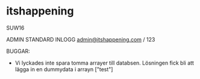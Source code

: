 # itshappening
SUW16

ADMIN STANDARD INLOGG
admin@itshappening.com / 123


BUGGAR:
* Vi lyckades inte spara tomma arrayer till databsen. Lösningen fick bli att lägga in en dummydata i arrayn ["test"]
